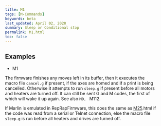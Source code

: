 ```yaml
---
title: M1
tags: [M-Commands] 
keywords: beta 
last_updated: April 02, 2020 
summary: Sleep or Conditional stop 
permalink: M1.html
toc: false 
---
```



## Examples

* M1

The firmware finishes any moves left in its buffer, then it executes the macro file `cancel.g` if present, if the axes are homed and if a print is being cancelled.  Otherwise it attempts to run `sleep.g` if present before all motors and heaters are turned off. It can still be sent G and M codes, the first of which will wake it up again. See also ` M0,  ` M112.

If Marlin is emulated in RepRapFirmware, this does the same as [M25](M25).html if the code was read from a serial or Telnet connection, else the macro file `sleep.g` is run before all heaters and drives are turned off.

